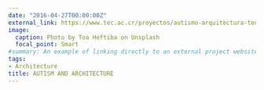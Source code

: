 ```yaml
---
date: "2016-04-27T00:00:00Z"
external_link: https://www.tec.ac.cr/proyectos/autismo-arquitectura-teoria-sistemas-argumento-teorico-desarrollo-proyectos
image:
  caption: Photo by Toa Heftiba on Unsplash
  focal_point: Smart
#summary: An example of linking directly to an external project website using `external_link`.
tags:
- Architecture
title: AUTISM AND ARCHITECTURE
---
```



